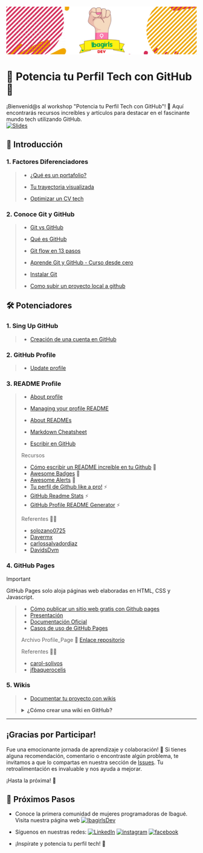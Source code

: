 ![Banner](https://github.com/avilanac/potencia-tu-perfil-tech-con-github/blob/main/img/banner_IbagirlsDev.jpeg)

# 🚀 Potencia tu Perfil Tech con GitHub 🌟

¡Bienvenid@s al workshop "Potencia tu Perfil Tech con GitHub"! 🚀 Aquí encontrarás recursos increíbles y artículos para destacar en el fascinante mundo tech utilizando GitHub.  
[![Slides](https://img.shields.io/badge/Slides-%E2%9C%8A-purple?style=flat-square)](https://www.canva.com/design/DAF8CGRxyoE/Y2IZhxddyJ9zd7hK4WM1tw/view?utm_content=DAF8CGRxyoE&utm_campaign=designshare&utm_medium=link&utm_source=editor)


## 📑 Introducción

### 1. Factores Diferenciadores
> - [¿Qué es un portafolio?](https://econsultoria.net/blog/que-es-un-portafolio-para-que-sirve-beneficios-de-tenerlo/)
>
> - [Tu trayectoria visualizada](https://www.linkedin.com/pulse/la-importancia-de-un-portafolio-profesional-tu-trayectoria-visualizada-usyzc/?trk=public_post&originalSubdomain=es)
>
> - [Optimizar un CV tech](https://talently.tech/blog/optimizar-un-cv-tech/)

### 2. Conoce Git y GitHub 
    
> - [Git vs GitHub](https://www.freecodecamp.org/espanol/news/git-vs-github-what-is-version-control-and-how-does-it-work/)
>   
> - [Qué es GitHub](https://platzi.com/blog/que-es-github-como-funciona/)
>   
> - [Git flow en 13 pasos](https://www.pragma.com.co/academia/lecciones/aprende-gif-flow-en-13-pasos)
>
> - [Aprende Git y GitHub - Curso desde cero](https://www.freecodecamp.org/espanol/news/aprende-git-y-github-curso-desde-cero/)
>   
> - [Instalar Git](https://git-scm.com/book/es/v2/Inicio---Sobre-el-Control-de-Versiones-Instalaci%C3%B3n-de-Git)
> - [Como subir un proyecto local a github](https://gist.github.com/cgonzalezdai/cc33db72a6fe5178637aabb562eae35c?permalink_comment_id=4395213)

## 🛠 Potenciadores

### 1. Sing Up GitHub
> - [Creación de una cuenta en GitHub](https://docs.github.com/es/get-started/start-your-journey/creating-an-account-on-github)

### 2. GitHub Profile
> - [Update profile](https://docs.github.com/es/account-and-profile/setting-up-and-managing-your-github-profile/customizing-your-profile/personalizing-your-profile#adding-a-bio-to-your-profile)

### 3. README Profile
> - [About profile](https://docs.github.com/es/account-and-profile/setting-up-and-managing-your-github-profile/customizing-your-profile/about-your-profile)
>
> - [Managing your profile README](https://docs.github.com/en/account-and-profile/setting-up-and-managing-your-github-profile/customizing-your-profile/managing-your-profile-readme)
>
> - [About READMEs](https://docs.github.com/es/repositories/managing-your-repositorys-settings-and-features/customizing-your-repository/about-readmes)
>
> - [Markdown Cheatsheet](https://github.com/adam-p/markdown-here/wiki/Markdown-Cheatsheet)
>
> - [Escribir en GitHub](https://docs.github.com/es/get-started/writing-on-github)
>
> Recursos
> - [Cómo escribir un README increíble en tu Github](https://www.aluracursos.com/blog/como-escribir-un-readme-increible-en-tu-github) 🌟
> - [Awesome Badges](https://github.com/Envoy-VC/awesome-badges) 🌟
> - [Awesome Alerts](https://github.com/orgs/community/discussions/16925) 🌟
> - [Tu perfil de Github like a pro!](https://medium.com/@dan.avila7/tu-perfil-de-github-like-a-pro-8436f90caf61) ⚡
> - [GitHub Readme Stats](https://github.com/anuraghazra/github-readme-stats?tab=readme-ov-file#github-readme-stats) ⚡
> - [GitHub Profile README Generator](https://rahuldkjain.github.io/gh-profile-readme-generator/) ⚡
> 
> Referentes 👨‍💻
> - [solozano0725](https://github.com/solozano0725)
> - [Davermx](https://github.com/Davermx)
> - [carlossalvadordiaz](https://github.com/carlossalvadordiaz)
> - [DavidsDvm](https://github.com/DavidsDvm/DavidsDvm)

### 4. GitHub Pages
> [!IMPORTANT]  
> GitHub Pages solo aloja páginas web elaboradas en HTML, CSS y Javascript.

> - [Cómo publicar un sitio web gratis con Github pages](https://www.youtube.com/watch?v=sLTNgxxSBR4&t=196s)
> - [Presentación](https://pages.github.com/)
> - [Documentación Oficial](https://docs.github.com/es/pages)
> - [Casos de uso de GitHub Pages](https://github.com/cristinafsanz/github-pages)
>
> Archivo Profile_Page
>📁 [Enlace repositorio]()
> 
> Referentes 👨‍💻
> - [carol-solivos](https://github.com/carol-solivos/carol-solivos.github.io?tab=readme-ov-file)
> - [jfbaquerocelis](https://github.com/jfbaquerocelis/jfbaquerocelis.github.io?tab=readme-ov-file)

### 5. Wikis
> - [Documentar tu proyecto con wikis](https://docs.github.com/es/communities/documenting-your-project-with-wikis)
> 
> <details>
>     <summary><strong>¿Cómo crear una wiki en GitHub?</strong></summary>
>
>     Aquí está la respuesta a la pregunta sobre cómo crear una wiki en GitHub:
>
>     1. Crea un Repositorio:
>        - Inicia sesión en tu cuenta de GitHub.
>        - Ve a la página principal de GitHub (https://github.com/).
>        - Haz clic en el botón "New" para crear un nuevo repositorio.
>     2. Configura el Repositorio:
>        - Asigna un nombre al repositorio.
>        - Opcionalmente, puedes agregar una descripción y seleccionar la visibilidad del repositorio (público o privado).
>        - No inicialices el repositorio con un archivo README, ya que la wiki generará su propia página de inicio.
>     3. Crea el Repositorio:
>        - Haz clic en el botón "Create repository" para crear el nuevo repositorio.
>     4. Activa la Wiki:
>        - Una vez creado el repositorio, ve a la pestaña "Settings" (Configuración) en la parte superior.
>        - Desplázate hacia abajo hasta la sección "Features" (Características).
>        - Habilita la opción "Wikis" para activar la funcionalidad de la wiki.
>     5. Accede a la Wiki:
>        - Ahora, en la pestaña principal del repositorio, deberías ver una pestaña llamada "Wiki". Haz clic en ella.
>     6. Edita la Página de Inicio:
>        - Al acceder a la wiki, verás una página de inicio predeterminada. Puedes hacer clic en "Create the first page" para comenzar a editar o crear nuevas páginas.
>     7. Escribe Contenido:
>        - Utiliza el formato Markdown para escribir y dar formato a tu contenido en la wiki. GitHub utiliza el formato Markdown para las wikis, que es fácil de aprender.
>     8. Guarda Cambios:
>        Después de escribir el contenido, asegúrate de guardar los cambios. Puedes hacerlo directamente en la interfaz de edición de GitHub.
> </details>
---
## ¡Gracias por Participar! 
Fue una emocionante jornada de aprendizaje y colaboración! 🎉
Si tienes alguna recomendación, comentario o encontraste algún problema, te invitamos a que lo compartas en nuestra sección de [Issues](https://github.com/avilanac/potencia-tu-perfil-tech-con-github/issues). Tu retroalimentación es invaluable y nos ayuda a mejorar.

¡Hasta la próxima! 👋


## 🚀 Próximos Pasos
- Conoce la primera comunidad de mujeres programadoras de Ibagué. Visita nuestra página web [![IbagirlsDev](https://img.shields.io/badge/IbagirlsDev-%E2%9C%8A-purple?style=flat-square)](https://ibagirlsdev.com/)

- Síguenos en nuestras redes: [![LinkedIn](https://img.shields.io/badge/-LinkedIn-blue?style=flat-square&logo=linkedin)](https://www.linkedin.com/in/ibagirls-dev-b69892214/) [![instagram](https://img.shields.io/badge/Instagram-E4405F?style=flat-square&logo=instagram&logoColor=white)](https://www.instagram.com/ibagirlsdev?igsh=ZWF1eTR6OW9ibXgw ) [![facebook](https://img.shields.io/badge/Facebook-1877F2?style=flat-square&logo=facebook&logoColor=white)](https://www.facebook.com/ibagirls.devs)
  
- ¡Inspírate y potencia tu perfil tech! 🚀


